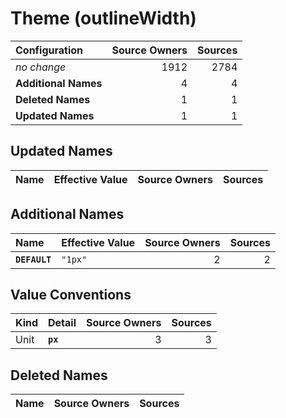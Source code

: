 # Theme (outlineWidth)

| Configuration | Source Owners | Sources |
| :------------ | ------------: | ------: |
| *no change* | 1912 | 2784 |
| **Additional Names** | 4 | 4 |
| **Deleted Names** | 1 | 1 |
| **Updated Names** | 1 | 1 |

## Updated Names

| Name | Effective Value | Source Owners | Sources |
| :--- | :-------------- | ------------: | ------: |

## Additional Names

| Name | Effective Value | Source Owners | Sources |
| :--- | :-------------- | ------------: | ------: |
| **`DEFAULT`** | `"1px"` | 2 | 2 |

## Value Conventions

| Kind | Detail | Source Owners | Sources |
| :--- | :----- | ------------: | ------: |
| Unit | **`px`** | 3 | 3 |

## Deleted Names

| Name | Source Owners | Sources |
| :--- | ------------: | ------: |
